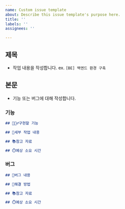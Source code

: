 ```yaml
---
name: Custom issue template
about: Describe this issue template's purpose here.
title: ''
labels: ''
assignees: ''

---
```


## 제목

* 작업 내용을 작성합니다. ex. `[BE] 백엔드 환경 구축`

## 본문

* 기능 또는 버그에 대해 작성합니다.

### 기능

```markdown
## 💁🏻‍♂️구현할 기능

## 🎤세부 작업 내용

## 📚참고 자료

## ⏱️예상 소요 시간
```

### 버그

```markdown
## 🐞버그 내용

## 🧹해결 방법

## 📚참고 자료

## ⏱️예상 소요 시간
```
